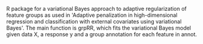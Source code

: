 R package for a variational Bayes approach to adaptive regularization of feature groups as used in 'Adaptive penalization in high-dimensional regression and classification with external covariates using variational Bayes'. The main function is grpRR, which fits the variational Bayes model given data X, a response y and a group annotation for each feature in annot.
